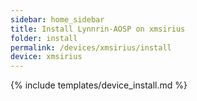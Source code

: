 ```yaml
---
sidebar: home_sidebar
title: Install Lynnrin-AOSP on xmsirius
folder: install
permalink: /devices/xmsirius/install
device: xmsirius
---
```

{% include templates/device_install.md %}
